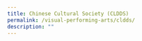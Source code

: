 ```yaml
---
title: Chinese Cultural Society (CLDDS)
permalink: /visual-performing-arts/cldds/
description: ""
---
```

